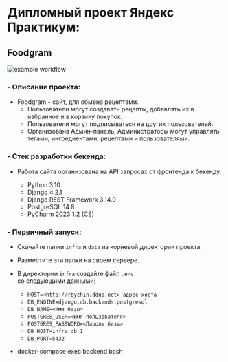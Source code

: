 # Дипломный проект Яндекс Практикум:
## Foodgram

![example workflow](https://github.com/RBychin/yamdb_final/actions/workflows/yamdb_workflow.yml/badge.svg)


### - Описание проекта:
- Foodgram - сайт, для обмена рецептами.
  - Пользователи могут создавать рецепты, добавлять их в избранное и в корзину покупок.
  - Пользователи могут подписываться на других пользователей.
  - Организована Админ-панель, Администраторы могут управлять тегами, ингредиентами, рецептами и пользователями.



### - Стек разработки бекенда:
- Работа сайта организована на API запросах от фронтенда к бекенду.

  - Python 3.10
  - Django 4.2.1
  - Django REST Framework 3.14.0
  - PostgreSQL 14.8
  - PyCharm 2023 1.2 (CE)


### - Первичный запуск:

- Скачайте папки `infra` и `data` из корневой директории проекта.
- Разместите эти папки на своем сервере.
- В директории `infra` создайте файл `.env` \
  со следующими данными:
  - `HOST=<http://rbychin.ddns.net> адрес хоста`
  - `DB_ENGINE=django.db.backends.postgresql`
  - `DB_NAME=<Имя базы>`
  - `POSTGRES_USER=<Имя пользователя>`
  - `POSTGRES_PASSWORD=<Пароль базы>`
  - `DB_HOST=infra_db_1`
  - `DB_PORT=5432`

- docker-compose exec backend bash
